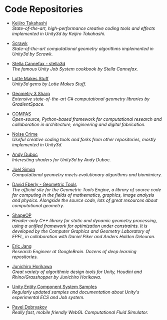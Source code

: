 Code Repositories
======

* [Keijiro Takahashi](https://github.com/keijiro)
_</br> State-of-the-art, high-performance creative coding tools and effects implemented in Unity3d by Keijiro Takahashi._

* [Scrawk](https://github.com/Scrawk)
_</br> State-of-the-art computational geometry algorithms implemented in Unity3d by Scrawk._

* [Stella Cannefax - stella3d](https://github.com/stella3d)
_</br> The famous Unity Job System cookbook by Stella Cannefax._

* [Lotte Makes Stuff](https://github.com/LotteMakesStuff)
_</br> Unity3d gems by Lotte Makes Stuff._

* [Geometry 3 Sharp](https://github.com/gradientspace/geometry3Sharp)
_</br> Extensive state-of-the-art C# computational geometry libraries by GradientSpace._

* [COMPAS](https://github.com/compas-dev/compas) 
_</br> Open-source, Python-based framework for computational research and collaboration in architecture, engineering and digital fabrication._

* [Noise Crime](https://github.com/noisecrime)
_</br> Useful creative coding tools and forks from other repositories, mostly implemented in Unity3d._

* [Andy Duboc](https://github.com/andydbc)
_</br> Interesting shaders for Unity3d by Andy Duboc._

* [Joel Simon](https://github.com/joel-simon)
_</br> Computational geometry meets evolutionary algorithms and biomimicry._

* [David Eberly - Geometric Tools](https://www.geometrictools.com/index.html)
_</br> The official site for the Geometric Tools Engine, a library of source code for computing in the fields of mathematics, graphics, image analysis and physics. Alongside the source code, lots of great resources about computational geometry._

* [ShapeOP](https://www.shapeop.org/index.php)
_</br> Header-only C++ library for static and dynamic geometry processing, using a unified framework for optimization under constraints. It is developed by the Computer Graphics and Geometry Laboratory of EPFL, in collaboration with Daniel Piker and Anders Holden Deleuran._

* [Eric Jang](https://github.com/ericjang)
_</br> Research Engineer at GoogleBrain. Dozens of deep learning repositories._

* [Junichiro Horikawa](https://github.com/jhorikawa)
_</br> Great variety of algorithmic design tools for Unity, Houdini and Rhino/Grasshopper by Junichiro Horikawa._

* [Unity Entity Component System Samples](https://github.com/Unity-Technologies/EntityComponentSystemSamples)
_</br> Regularly updated samples and documentation about Unity's experimental ECS and Job system._

* [Pavel Dobryakov](https://github.com/PavelDoGreat)
_</br> Really fast, mobile friendly WebGL Computational Fluid Simulator._
